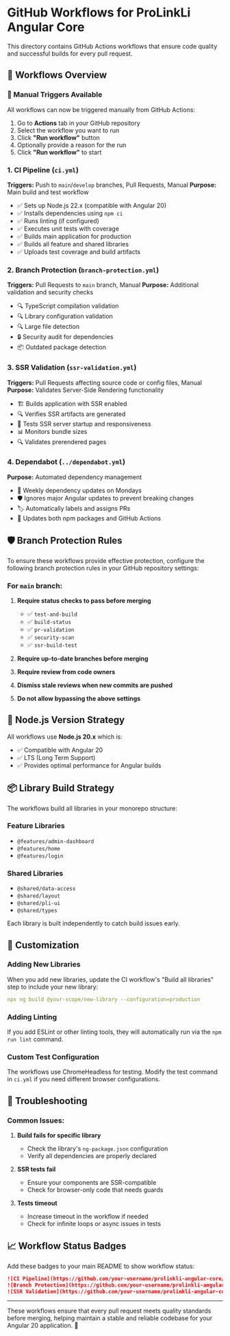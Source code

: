 # GitHub Workflows for ProLinkLi Angular Core

This directory contains GitHub Actions workflows that ensure code quality and successful builds for every pull request.

## 🔄 Workflows Overview

### 🚀 Manual Triggers Available
All workflows can now be triggered manually from GitHub Actions:
1. Go to **Actions** tab in your GitHub repository
2. Select the workflow you want to run
3. Click **"Run workflow"** button
4. Optionally provide a reason for the run
5. Click **"Run workflow"** to start

### 1. CI Pipeline (`ci.yml`)
**Triggers:** Push to `main`/`develop` branches, Pull Requests, Manual
**Purpose:** Main build and test workflow

- ✅ Sets up Node.js 22.x (compatible with Angular 20)
- ✅ Installs dependencies using `npm ci`
- ✅ Runs linting (if configured)
- ✅ Executes unit tests with coverage
- ✅ Builds main application for production
- ✅ Builds all feature and shared libraries
- ✅ Uploads test coverage and build artifacts

### 2. Branch Protection (`branch-protection.yml`)
**Triggers:** Pull Requests to `main` branch, Manual
**Purpose:** Additional validation and security checks

- 🔍 TypeScript compilation validation
- 🔍 Library configuration validation
- 🔍 Large file detection
- 🔒 Security audit for dependencies
- 📦 Outdated package detection

### 3. SSR Validation (`ssr-validation.yml`)
**Triggers:** Pull Requests affecting source code or config files, Manual
**Purpose:** Validates Server-Side Rendering functionality

- 🏗️ Builds application with SSR enabled
- 🔍 Verifies SSR artifacts are generated
- 🚀 Tests SSR server startup and responsiveness
- 📊 Monitors bundle sizes
- 🔍 Validates prerendered pages

### 4. Dependabot (`../dependabot.yml`)
**Purpose:** Automated dependency management

- 📅 Weekly dependency updates on Mondays
- 🛡️ Ignores major Angular updates to prevent breaking changes
- 🏷️ Automatically labels and assigns PRs
- 🔄 Updates both npm packages and GitHub Actions

## 🛡️ Branch Protection Rules

To ensure these workflows provide effective protection, configure the following branch protection rules in your GitHub repository settings:

### For `main` branch:
1. **Require status checks to pass before merging**
   - ✅ `test-and-build`
   - ✅ `build-status`
   - ✅ `pr-validation`
   - ✅ `security-scan`
   - ✅ `ssr-build-test`

2. **Require up-to-date branches before merging**
3. **Require review from code owners**
4. **Dismiss stale reviews when new commits are pushed**
5. **Do not allow bypassing the above settings**

## 🚀 Node.js Version Strategy

All workflows use **Node.js 20.x** which is:
- ✅ Compatible with Angular 20
- ✅ LTS (Long Term Support)
- ✅ Provides optimal performance for Angular builds

## 📦 Library Build Strategy

The workflows build all libraries in your monorepo structure:

### Feature Libraries
- `@features/admin-dashboard`
- `@features/home`
- `@features/login`

### Shared Libraries
- `@shared/data-access`
- `@shared/layout`
- `@shared/pli-ui`
- `@shared/types`

Each library is built independently to catch build issues early.

## 🔧 Customization

### Adding New Libraries
When you add new libraries, update the CI workflow's "Build all libraries" step to include your new library:

```yaml
npx ng build @your-scope/new-library --configuration=production
```

### Adding Linting
If you add ESLint or other linting tools, they will automatically run via the `npm run lint` command.

### Custom Test Configuration
The workflows use ChromeHeadless for testing. Modify the test command in `ci.yml` if you need different browser configurations.

## 🐛 Troubleshooting

### Common Issues:

1. **Build fails for specific library**
   - Check the library's `ng-package.json` configuration
   - Verify all dependencies are properly declared

2. **SSR tests fail**
   - Ensure your components are SSR-compatible
   - Check for browser-only code that needs guards

3. **Tests timeout**
   - Increase timeout in the workflow if needed
   - Check for infinite loops or async issues in tests

## 📈 Workflow Status Badges

Add these badges to your main README to show workflow status:

```markdown
![CI Pipeline](https://github.com/your-username/prolinkli-angular-core/workflows/CI%20Pipeline/badge.svg)
![Branch Protection](https://github.com/your-username/prolinkli-angular-core/workflows/Branch%20Protection/badge.svg)
![SSR Validation](https://github.com/your-username/prolinkli-angular-core/workflows/SSR%20Validation/badge.svg)
```

---

These workflows ensure that every pull request meets quality standards before merging, helping maintain a stable and reliable codebase for your Angular 20 application. 🎯 
